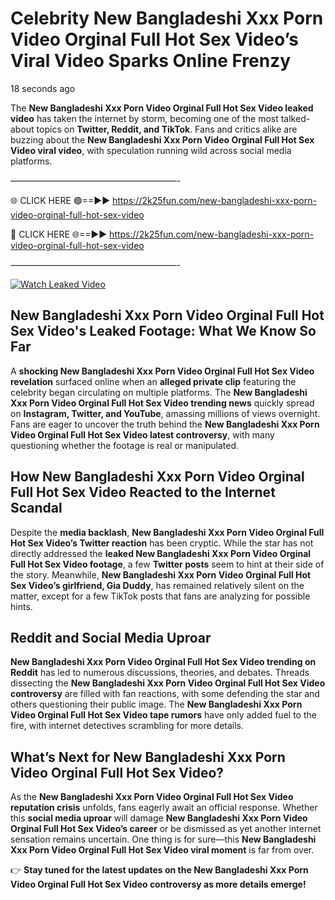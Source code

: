 # Celebrity New Bangladeshi Xxx Porn Video Orginal Full Hot Sex Video’s Viral Video Sparks Online Frenzy

18 seconds ago

The **New Bangladeshi Xxx Porn Video Orginal Full Hot Sex Video leaked video** has taken the internet by storm, becoming one of the most talked-about topics on **Twitter, Reddit, and TikTok**. Fans and critics alike are buzzing about the **New Bangladeshi Xxx Porn Video Orginal Full Hot Sex Video viral video**, with speculation running wild across social media platforms.

———————————————————-

🌐 CLICK HERE 🟢==►► https://2k25fun.com/new-bangladeshi-xxx-porn-video-orginal-full-hot-sex-video

🔴 CLICK HERE 🌐==►► https://2k25fun.com/new-bangladeshi-xxx-porn-video-orginal-full-hot-sex-video

———————————————————-

[![Watch Leaked Video](https://miro.medium.com/v2/resize:fit:828/format:webp/1*cilzJN44JGOrTw9NJCrNHA.gif "Watch Leaked Video")](https://2k25fun.com/new-bangladeshi-xxx-porn-video-orginal-full-hot-sex-video)

## **New Bangladeshi Xxx Porn Video Orginal Full Hot Sex Video's Leaked Footage: What We Know So Far**  
A **shocking New Bangladeshi Xxx Porn Video Orginal Full Hot Sex Video revelation** surfaced online when an **alleged private clip** featuring the celebrity began circulating on multiple platforms. The **New Bangladeshi Xxx Porn Video Orginal Full Hot Sex Video trending news** quickly spread on **Instagram, Twitter, and YouTube**, amassing millions of views overnight. Fans are eager to uncover the truth behind the **New Bangladeshi Xxx Porn Video Orginal Full Hot Sex Video latest controversy**, with many questioning whether the footage is real or manipulated.  

## **How New Bangladeshi Xxx Porn Video Orginal Full Hot Sex Video Reacted to the Internet Scandal**  
Despite the **media backlash**, **New Bangladeshi Xxx Porn Video Orginal Full Hot Sex Video’s Twitter reaction** has been cryptic. While the star has not directly addressed the **leaked New Bangladeshi Xxx Porn Video Orginal Full Hot Sex Video footage**, a few **Twitter posts** seem to hint at their side of the story. Meanwhile, **New Bangladeshi Xxx Porn Video Orginal Full Hot Sex Video’s girlfriend, Gia Duddy**, has remained relatively silent on the matter, except for a few TikTok posts that fans are analyzing for possible hints.  

## **Reddit and Social Media Uproar**  
**New Bangladeshi Xxx Porn Video Orginal Full Hot Sex Video trending on Reddit** has led to numerous discussions, theories, and debates. Threads dissecting the **New Bangladeshi Xxx Porn Video Orginal Full Hot Sex Video controversy** are filled with fan reactions, with some defending the star and others questioning their public image. The **New Bangladeshi Xxx Porn Video Orginal Full Hot Sex Video tape rumors** have only added fuel to the fire, with internet detectives scrambling for more details.  

## **What’s Next for New Bangladeshi Xxx Porn Video Orginal Full Hot Sex Video?**  
As the **New Bangladeshi Xxx Porn Video Orginal Full Hot Sex Video reputation crisis** unfolds, fans eagerly await an official response. Whether this **social media uproar** will damage **New Bangladeshi Xxx Porn Video Orginal Full Hot Sex Video’s career** or be dismissed as yet another internet sensation remains uncertain. One thing is for sure—this **New Bangladeshi Xxx Porn Video Orginal Full Hot Sex Video viral moment** is far from over.  

👉 **Stay tuned for the latest updates on the New Bangladeshi Xxx Porn Video Orginal Full Hot Sex Video controversy as more details emerge!**  